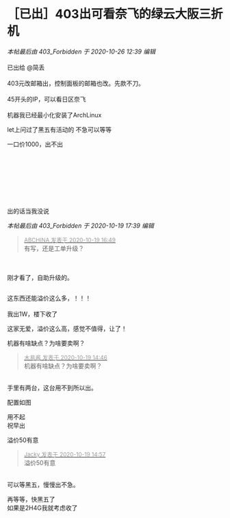 # ［已出］403出可看奈飞的绿云大阪三折机


<i class="pstatus"> 本帖最后由 403_Forbidden 于 2020-10-26 12:39 编辑 </i><br />
<br />
已出给 @简丢<br />
<br />
403元改邮箱出，控制面板的邮箱也改。先款不刀。<br />
<img id="aimg_xBZXX" onclick="zoom(this, this.src, 0, 0, 0)" class="zoom" src="https://gejiba.com/view.php/200581be10dbb476dc073028ad12f2cd.png" onmouseover="img_onmouseoverfunc(this)" onload="thumbImg(this)" border="0" alt="" /><br />
<br />
45开头的IP，可以看日区奈飞<br />
<img id="aimg_xZ81I" onclick="zoom(this, this.src, 0, 0, 0)" class="zoom" src="https://gejiba.com/view.php/8487a9c17389a0d9c72f2290a862b5d7.png" onmouseover="img_onmouseoverfunc(this)" onload="thumbImg(this)" border="0" alt="" /><br />
<br />
机器我已经最小化安装了ArchLinux<br />
<img id="aimg_dxzG9" onclick="zoom(this, this.src, 0, 0, 0)" class="zoom" src="https://gejiba.com/view.php/51dd21dbfca8512b5a9dc041d271fb13.png" onmouseover="img_onmouseoverfunc(this)" onload="thumbImg(this)" border="0" alt="" />

let上问过了黑五有活动的 不急可以等等

一口价1000，出不出<br />
<br />
<br />
<br />
<br />
<br />
<br />
<br />
<br />
出的话当我没说

<i class="pstatus"> 本帖最后由 403_Forbidden 于 2020-10-19 17:39 编辑 </i><br />
<div class="quote"><blockquote><font size="2"><a href="https://www.hostloc.com/forum.php?mod=redirect&amp;goto=findpost&amp;pid=9322123&amp;ptid=755993" target="_blank"><font color="#999999">ABCHINA 发表于 2020-10-19 16:49</font></a></font><br />
有写，还是工单升级？</blockquote></div><br />
<br />
刚才看了，自助升级的。<br />
<img id="aimg_ypiT0" onclick="zoom(this, this.src, 0, 0, 0)" class="zoom" src="https://gejiba.com/view.php/c4cd0c4946aef676861a612485bc61e3.png" onmouseover="img_onmouseoverfunc(this)" onload="thumbImg(this)" border="0" alt="" />

<img id="aimg_A23v3" onclick="zoom(this, this.src, 0, 0, 0)" class="zoom" src="https://i.loli.net/2020/10/25/xJNQ1t2qlVzfUrL.png" onmouseover="img_onmouseoverfunc(this)" onload="thumbImg(this)" border="0" alt="" /><img id="aimg_OLZ7G" onclick="zoom(this, this.src, 0, 0, 0)" class="zoom" src="https://cdn.jsdelivr.net/gh/hishis/forum-master/public/images/patch.gif" onmouseover="img_onmouseoverfunc(this)" onload="thumbImg(this)" border="0" alt="" />

这东西还能溢价这么多，！！！<br />
<br />
我出1W，楼下收了

这家无爱，溢价这么高，感觉不值得，让了！<img src="static/image/smiley/default/lol.gif" smilieid="12" border="0" alt="" />

机器有啥缺点？为啥要卖啊？<img id="aimg_jjI8D" onclick="zoom(this, this.src, 0, 0, 0)" class="zoom" src="https://cdn.jsdelivr.net/gh/hishis/forum-master/public/images/patch.gif" onmouseover="img_onmouseoverfunc(this)" onload="thumbImg(this)" border="0" alt="" />

<div class="quote"><blockquote><font size="2"><a href="https://www.hostloc.com/forum.php?mod=redirect&amp;goto=findpost&amp;pid=9321638&amp;ptid=755993" target="_blank"><font color="#999999">木易酱 发表于 2020-10-19 14:46</font></a></font><br />
机器有啥缺点？为啥要卖啊？</blockquote></div><br />
手里有两台，这台用不到所以出。

配置如图<img id="aimg_CYcFB" onclick="zoom(this, this.src, 0, 0, 0)" class="zoom" src="https://gejiba.com/view.php/78e338dafc9f6d9512e4ae1fbf2441dc.png" onmouseover="img_onmouseoverfunc(this)" onload="thumbImg(this)" border="0" alt="" />

用不起<br />
祝早出

溢价50有意

<div class="quote"><blockquote><font size="2"><a href="https://www.hostloc.com/forum.php?mod=redirect&amp;goto=findpost&amp;pid=9321699&amp;ptid=755993" target="_blank"><font color="#999999">Jacky 发表于 2020-10-19 14:57</font></a></font><br />
溢价50有意</blockquote></div><br />
可以等黑五，慢慢出不急。<img src="static/image/smiley/default/lol.gif" smilieid="12" border="0" alt="" />

再等等，快黑五了<img src="static/image/smiley/default/lol.gif" smilieid="12" border="0" alt="" /><br />
如果是2H4G我就考虑收了
